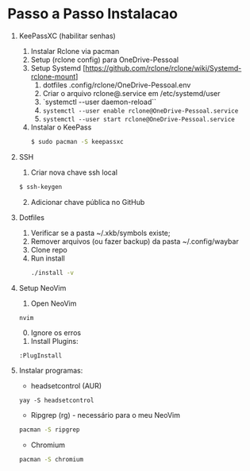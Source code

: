 # Passo a Passo Instalacao

1. KeePassXC (habilitar senhas)
    1. Instalar Rclone via pacman
    0. Setup (rclone config) para OneDrive-Pessoal
    0. Setup Systemd [https://github.com/rclone/rclone/wiki/Systemd-rclone-mount]
       1. dotfiles .config/rclone/OneDrive-Pessoal.env
       0. Criar o arquivo rclone@.service em /etc/systemd/user
       0. `systemctl --user daemon-reload``
       0. `systemctl --user enable rclone@OneDrive-Pessoal.service`
       0. `systemctl --user start rclone@OneDrive-Pessoal.service`
    0. Instalar o KeePass
       ```bash
       $ sudo pacman -S keepassxc
       ```

0. SSH
   1. Criar nova chave ssh local
   ```bash
   $ ssh-keygen
   ```
   2. Adicionar chave pública no GitHub 


0. Dotfiles
   1. Verificar se a pasta ~/.xkb/symbols existe;
   0. Remover arquivos (ou fazer backup) da pasta ~/.config/waybar
   0. Clone repo
   0. Run install
      ```bash
      ./install -v
      ```
0. Setup NeoVim
   1. Open NeoVim
   ```bash
   nvim
   ```
   0. Ignore os erros
   0. Install Plugins:
   ```
   :PlugInstall
   ```

0. Instalar programas:
   - headsetcontrol (AUR)
   ```
   yay -S headsetcontrol
   ```
   - Ripgrep (rg) - necessário para o meu NeoVim
   ```bash
   pacman -S ripgrep
   ```
   - Chromium
   ```bash
   pacman -S chromium
   ```


